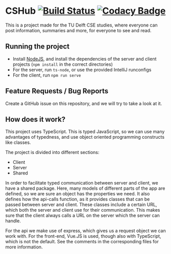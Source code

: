 # CSHub [![Build Status](https://travis-ci.com/RobbinBaauw/CSHub.svg?branch=dev)](https://travis-ci.com/RobbinBaauw/CSHub) [![Codacy Badge](https://api.codacy.com/project/badge/Grade/eb2c6d17eb6e43fa9e4a9b21668c92cf)](https://www.codacy.com/app/NULLx76/CSHub?utm_source=github.com&amp;utm_medium=referral&amp;utm_content=RobbinBaauw/CSHub&amp;utm_campaign=Badge_Grade)
This is a project made for the TU Delft CSE studies, where everyone can post information, summaries and more, for everyone to see and read.
## Running the project
* Install [NodeJS](https://nodejs.org/en/), and install the dependencies of the server and client projects (`npm install` in the correct directories)
* For the server, run `ts-node`, or use the provided IntelliJ runconfigs
* For the client, run `npm run serve`

## Feature Requests / Bug Reports

Create a GitHub issue on this repository, and we will try to take a look at it.

## How does it work?
This project uses TypeScript. This is typed JavaScript, so we can use many advantages of typedness, and use object oriented programming constructs like classes.

The project is divided into different sections: 

* Client
* Server
* Shared

In order to facilitate typed communication between server and client, we have a shared package. Here, many models of different parts of the app are defined, so we are sure an object has the properties we need.
It also defines how the api-calls function, as it provides classes that can be passed between server and client. These classes include a certain URL, which both the server and client use for their communication.
This makes sure that the client always calls a URL on the server which the server can handle.

For the api we make use of express, which gives us a request object we can work with. For the front-end, Vue.JS is used, though also with TypeScript, which is not the default. See the comments in the corresponding files for more information.
